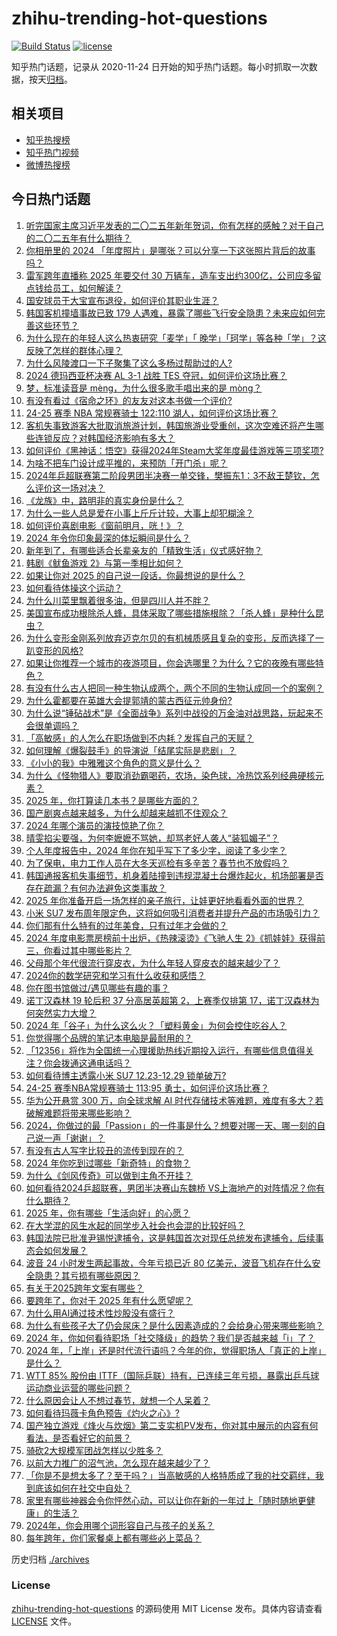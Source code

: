 # zhihu-trending-hot-questions

[![Build Status](https://github.com/justjavac/zhihu-trending-hot-questions/workflows/ci/badge.svg?branch=master)](https://github.com/justjavac/zhihu-trending-hot-questions/actions)
[![license](https://img.shields.io/github/license/justjavac/zhihu-trending-hot-questions)](https://github.com/justjavac/zhihu-trending-hot-questions/blob/master/LICENSE)

知乎热门话题，记录从 2020-11-24
日开始的知乎热门话题。每小时抓取一次数据，按天[归档](./archives)。

## 相关项目

- [知乎热搜榜](https://github.com/justjavac/zhihu-trending-top-search)
- [知乎热门视频](https://github.com/justjavac/zhihu-trending-hot-video)
- [微博热搜榜](https://github.com/justjavac/weibo-trending-hot-search)

## 今日热门话题

<!-- BEGIN -->
<!-- 最后更新时间 Wed Jan 01 2025 14:29:03 GMT+0800 (China Standard Time) -->

1. [听完国家主席习近平发表的二〇二五年新年贺词，你有怎样的感触？对于自己的二〇二五年有什么期待？](https://www.zhihu.com/question/8372968343)
1. [你相册里的 2024 「年度照片」是哪张？可以分享一下这张照片背后的故事吗？](https://www.zhihu.com/question/6780953899)
1. [雷军跨年直播称 2025 年要交付 30 万辆车，造车支出约300亿，公司应多留点钱给员工，如何解读？](https://www.zhihu.com/question/8416982206)
1. [国安球员于大宝宣布退役，如何评价其职业生涯？](https://www.zhihu.com/question/8364441003)
1. [韩国客机撞墙事故已致 179 人遇难，暴露了哪些飞行安全隐患？未来应如何完善这些环节？](https://www.zhihu.com/question/8155799679)
1. [为什么现在的年轻人这么热衷研究「麦学」「 晚学」「珂学」等各种「学」？这反映了怎样的群体心理？](https://www.zhihu.com/question/3944374437)
1. [为什么风陵渡口一下子聚集了这么多杨过帮助过的人?](https://www.zhihu.com/question/7846243894)
1. [2024 德玛西亚杯决赛 AL 3-1 战胜 TES 夺冠，如何评价这场比赛？](https://www.zhihu.com/question/8189834877)
1. [梦，标准读音是 mèng，为什么很多歌手唱出来的是 mòng？](https://www.zhihu.com/question/513065666)
1. [有没有看过《宿命之环》的友友对这本书做一个评价?](https://www.zhihu.com/question/8162377862)
1. [24-25 赛季 NBA 常规赛骑士 122:110 湖人，如何评价这场比赛？](https://www.zhihu.com/question/8415288417)
1. [客机失事致游客大批取消旅游计划，韩国旅游业受重创，这次空难还将产生哪些连锁反应？对韩国经济影响有多大？](https://www.zhihu.com/question/8251182483)
1. [如何评价《黑神话：悟空》获得2024年Steam大奖年度最佳游戏等三项奖项?](https://www.zhihu.com/question/8415042525)
1. [为啥不把车门设计成平推的，来预防「开门杀」呢？](https://www.zhihu.com/question/650389309)
1. [2024年乒超联赛第二阶段男团半决赛一单交锋，樊振东1：3不敌王楚钦，怎么评价这一场对决？](https://www.zhihu.com/question/8378321436)
1. [《龙族》中，路明非的真实身份是什么？](https://www.zhihu.com/question/29465143)
1. [为什么一些人总是爱在小事上斤斤计较，大事上却犯糊涂？](https://www.zhihu.com/question/5721531259)
1. [如何评价喜剧电影《窗前明月，咣！》？](https://www.zhihu.com/question/7833932757)
1. [2024 年令你印象最深的体坛瞬间是什么？](https://www.zhihu.com/question/6641887672)
1. [新年到了，有哪些适合长辈亲友的「精致生活」仪式感好物？](https://www.zhihu.com/question/7302294651)
1. [韩剧《鱿鱼游戏 2》与第一季相比如何？](https://www.zhihu.com/question/8018833867)
1. [如果让你对 2025 的自己说一段话，你最想说的是什么？](https://www.zhihu.com/question/7118888279)
1. [如何看待体操这个运动？](https://www.zhihu.com/question/356526718)
1. [为什么川菜里飘着很多油，但是四川人并不胖？](https://www.zhihu.com/question/56692782)
1. [美国宣布成功根除杀人蜂，具体采取了哪些措施根除？「杀人蜂」是种什么昆虫？](https://www.zhihu.com/question/7919771677)
1. [为什么变形金刚系列放弃迈克尔贝的有机械质感且复杂的变形，反而选择了一趴变形的风格?](https://www.zhihu.com/question/3636018571)
1. [如果让你推荐一个城市的夜游项目，你会选哪里？为什么？它的夜晚有哪些特色？](https://www.zhihu.com/question/7090801377)
1. [有没有什么古人把同一种生物认成两个，两个不同的生物认成同一个的案例？](https://www.zhihu.com/question/643501301)
1. [为什么霍都要在英雄大会提郭靖的蒙古西征元帅身份?](https://www.zhihu.com/question/8273244134)
1. [为什么说“锤砧战术”是《全面战争》系列中战役的万金油对战思路，玩起来不会很单调吗？](https://www.zhihu.com/question/8351660243)
1. [「高敏感」的人怎么在职场做到不内耗？发挥自己的天赋？](https://www.zhihu.com/question/7735678424)
1. [如何理解《爆裂鼓手》的导演说「结尾实际是悲剧」？](https://www.zhihu.com/question/27432977)
1. [《小小的我》中雅雅这个角色的意义是什么？](https://www.zhihu.com/question/8184929093)
1. [为什么《怪物猎人》要取消劲霸喝药，农场，染色球，冷热饮系列经典硬核元素？](https://www.zhihu.com/question/8187507292)
1. [2025 年，你打算读几本书？是哪些方面的？](https://www.zhihu.com/question/7267119003)
1. [国产剧爽点越来越多，为什么却越来越抓不住观众？](https://www.zhihu.com/question/7383240041)
1. [2024 年哪个演员的演技惊艳了你？](https://www.zhihu.com/question/6845916679)
1. [晴雯掐尖要强，为何李嬷嬷不骂她，却骂老好人袭人“装狐媚子”？](https://www.zhihu.com/question/645760548)
1. [个人年度报告中，2024 年你在知乎写下了多少字，阅读了多少字？](https://www.zhihu.com/question/8266043936)
1. [为了保电，电力工作人员在大冬天巡检有多辛苦？春节也不放假吗？](https://www.zhihu.com/question/266206929)
1. [韩国通报客机失事细节，机身着陆撞到违规混凝土台爆炸起火，机场部署是否存在疏漏？有何办法避免这类事故？](https://www.zhihu.com/question/8256744285)
1. [2025 年你准备开启一场怎样的亲子旅行，让娃更好地看看外面的世界？](https://www.zhihu.com/question/7176271546)
1. [小米 SU7 发布周年限定色，这将如何吸引消费者并提升产品的市场吸引力？](https://www.zhihu.com/question/8287105910)
1. [你们那有什么特有的过年美食，只有过年才会做的？](https://www.zhihu.com/question/6856398690)
1. [2024 年度电影票房榜前十出炉，《热辣滚烫》《飞驰人生 2》《抓娃娃》获得前三，你看过其中哪些影片？](https://www.zhihu.com/question/8334409817)
1. [父母那个年代很流行穿皮衣，为什么年轻人穿皮衣的越来越少了？](https://www.zhihu.com/question/3565755877)
1. [2024你的数学研究和学习有什么收获和感悟？](https://www.zhihu.com/question/4983765688)
1. [你在图书馆做过/遇见哪些有趣的事？](https://www.zhihu.com/question/23194847)
1. [诺丁汉森林 19 轮后积 37 分高居英超第 2，上赛季仅排第 17，诺丁汉森林为何突然实力大增？](https://www.zhihu.com/question/8263006018)
1. [2024 年「谷子」为什么这么火？「塑料黄金」为何会控住吃谷人？](https://www.zhihu.com/question/6646785429)
1. [你觉得哪个品牌的笔记本电脑是最耐用的？](https://www.zhihu.com/question/621335124)
1. [「12356」将作为全国统一心理援助热线近期投入运行，有哪些信息值得关注？你会拨通这通电话吗？](https://www.zhihu.com/question/7838161308)
1. [如何看待博主透露小米 SU7 12.23-12.29 锁单破万?](https://www.zhihu.com/question/8247993214)
1. [24-25 赛季NBA常规赛骑士 113:95 勇士，如何评价这场比赛？](https://www.zhihu.com/question/8334201526)
1. [华为公开悬赏 300 万，向全球求解 AI 时代存储技术等难题，难度有多大？若破解难题将带来哪些影响？](https://www.zhihu.com/question/8241393774)
1. [2024，你做过的最「Passion」的一件事是什么？想要对哪一天、哪一刻的自己说一声「谢谢」？](https://www.zhihu.com/question/7214285857)
1. [有没有古人写字比较丑的流传到现在的？](https://www.zhihu.com/question/68681866)
1. [2024 年你吃到过哪些「新奇特」的食物？](https://www.zhihu.com/question/6753833283)
1. [为什么《剑风传奇》可以做到主角不开挂？](https://www.zhihu.com/question/8021559429)
1. [如何看待2024乒超联赛，男团半决赛山东魏桥 VS上海地产的对阵情况？你有什么期待？](https://www.zhihu.com/question/8350775513)
1. [2025 年，你有哪些「生活向好」的心愿？](https://www.zhihu.com/question/8259575957)
1. [在大学混的风生水起的同学步入社会也会混的比较好吗？](https://www.zhihu.com/question/667139538)
1. [韩国法院已批准尹锡悦逮捕令，这是韩国首次对现任总统发布逮捕令，后续事态会如何发展？](https://www.zhihu.com/question/8326128403)
1. [波音 24 小时发生两起事故，今年亏损已近 80 亿美元，波音飞机存在什么安全隐患？其亏损有哪些原因？](https://www.zhihu.com/question/8242665343)
1. [有关于2025跨年文案有哪些？](https://www.zhihu.com/question/6768043964)
1. [要跨年了，你对于 2025 年有什么愿望呢？](https://www.zhihu.com/question/5876167214)
1. [为什么用AI通过技术性炒股没有盛行？](https://www.zhihu.com/question/7175362912)
1. [为什么有些孩子大了仍会尿床？是什么因素造成的？会给身心带来哪些影响？](https://www.zhihu.com/question/8275995375)
1. [2024 年，你如何看待职场「社交降级」的趋势？我们是否越来越「i」了？](https://www.zhihu.com/question/6778331883)
1. [2024 年，「上岸」还是时代流行语吗？今年的你，觉得职场人「真正的上岸」是什么？](https://www.zhihu.com/question/7020332825)
1. [WTT 85% 股份由 ITTF（国际乒联）持有，已连续三年亏损，暴露出乒乓球运动商业运营的哪些问题？](https://www.zhihu.com/question/8333160284)
1. [什么原因会让人不想过春节，就想一个人呆着？](https://www.zhihu.com/question/7993015601)
1. [如何看待玛薇卡角色预告《灼火之心》?](https://www.zhihu.com/question/8346809486)
1. [国产独立游戏《烽火与炊烟》第二支实机PV发布，你对其中展示的内容有何看法，是否看好它的前景？](https://www.zhihu.com/question/8241481047)
1. [骑砍2大规模军团战怎样以少胜多？](https://www.zhihu.com/question/579723046)
1. [以前大力推广的沼气池，怎么现在越来越少了？](https://www.zhihu.com/question/643412523)
1. [「你是不是想太多了？至于吗？」当高敏感的人格特质成了我的社交羁绊，我到底该如何在社交中自处？](https://www.zhihu.com/question/6683951234)
1. [家里有哪些神器会令你怦然心动，可以让你在新的一年过上「随时随地更健康」的生活？](https://www.zhihu.com/question/8247827676)
1. [2024年，你会用哪个词形容自己与孩子的关系？](https://www.zhihu.com/question/7410713063)
1. [每年跨年，你们家餐桌上都有哪些必上菜品？](https://www.zhihu.com/question/6753813277)

<!-- END -->

历史归档 [./archives](./archives)

### License

[zhihu-trending-hot-questions](https://github.com/justjavac/zhihu-trending-hot-questions)
的源码使用 MIT License 发布。具体内容请查看 [LICENSE](./LICENSE) 文件。
